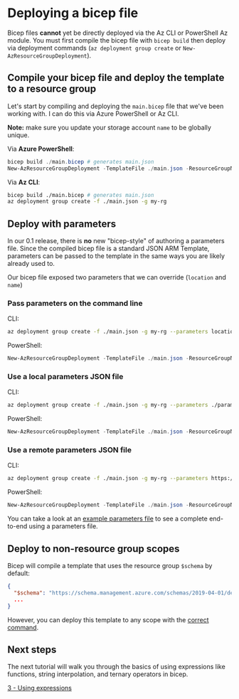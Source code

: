 # Deploying a bicep file

Bicep files **cannot** yet be directly deployed via the Az CLI or PowerShell Az module. You must first compile the bicep file with `bicep build` then deploy via deployment commands (`az deployment group create` or `New-AzResourceGroupDeployment`).

## Compile your bicep file and deploy the template to a resource group

Let's start by compiling and deploying the `main.bicep` file that we've been working with. I can do this via Azure PowerShell or Az CLI. 

**Note:** make sure you update your storage account `name` to be globally unique.

Via **Azure PowerShell**:

```powershell
bicep build ./main.bicep # generates main.json
New-AzResourceGroupDeployment -TemplateFile ./main.json -ResourceGroupName my-rg
```

Via **Az CLI**:

```bash
bicep build ./main.bicep # generates main.json
az deployment group create -f ./main.json -g my-rg
```

## Deploy with parameters

In our 0.1 release, there is **no** new "bicep-style" of authoring a parameters file. Since the compiled bicep file is a standard JSON ARM Template, parameters can be passed to the template in the same ways you are likely already used to. 

Our bicep file exposed two parameters that we can override (`location` and `name`)

### Pass parameters on the command line

CLI:

```bash
az deployment group create -f ./main.json -g my-rg --parameters location=westus name=logstorage001
```

PowerShell:

```powershell
New-AzResourceGroupDeployment -TemplateFile ./main.json -ResourceGroupName my-rg -location westus -name logstorage001
```

### Use a local parameters JSON file

CLI:

```bash
az deployment group create -f ./main.json -g my-rg --parameters ./parameters.main.json
```

PowerShell:

```powershell
New-AzResourceGroupDeployment -TemplateFile ./main.json -ResourceGroupName my-rg -TemplateParameterFile ./parameters.main.json
```

### Use a remote parameters JSON file

CLI:

```bash
az deployment group create -f ./main.json -g my-rg --parameters https://mysite/params.json
```

PowerShell:

```powershell
New-AzResourceGroupDeployment -TemplateFile ./main.json -ResourceGroupName my-rg -TemplateParameterUri "https://mysite/params.json"
```

You can take a look at an [example parameters file](https://docs.microsoft.com/azure/azure-resource-manager/templates/template-tutorial-use-parameter-file?tabs=azure-powershell#add-parameter-files) to see a complete end-to-end using a parameters file.

## Deploy to non-resource group scopes

Bicep will compile a template that uses the resource group `$schema` by default:
```json
{
  "$schema": "https://schema.management.azure.com/schemas/2019-04-01/deploymentTemplate.json#"
  ...
}
```

However, you can deploy this template to any scope with the [correct command](https://docs.microsoft.com/azure/azure-resource-manager/templates/deploy-to-subscription).

## Next steps

The next tutorial will walk you through the basics of using expressions like functions, string interpolation, and ternary operators in bicep.

[3 - Using expressions](./03-using-expressions.md)
